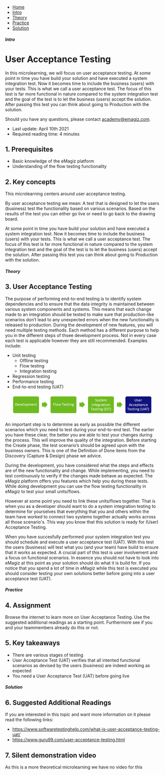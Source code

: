 <div class="ez-academy">
	<div class="ez-academy__body">
		<main class="micro-learning">
		<ul class="doc-nav">
			<li class="doc-nav__item"><a href="../../docs/microlearning/intermediate-testing-in-emagiz" class="doc-nav__link">Home</a></li>
			<li class="doc-nav__item"><a href="#intro" class="doc-nav__link">Intro</a></li>
			<li class="doc-nav__item"><a href="#theory" class="doc-nav__link">Theory</a></li>
			<li class="doc-nav__item"><a href="#practice" class="doc-nav__link">Practice</a></li>
			<li class="doc-nav__item"><a href="#solution" class="doc-nav__link">Solution</a></li>
		</ul>

<div class="doc">

##### Intro

# User Acceptance Testing

In this microlearning, we will focus on user acceptance testing. At some point in time you have build your solution and have executed a system integration test. Now it becomes time to include the business (users) with your tests. This is what we call a user acceptance test. The focus of this test is far more functional in nature compared to the system integration test and the goal of the test is to let the business (users) accept the solution. After passing this test you can think about going to Production with the solution.

Should you have any questions, please contact academy@emagiz.com.

- Last update: April 10th 2021
- Required reading time: 4 minutes

## 1. Prerequisites
- Basic knowledge of the eMagiz platform
- Understanding of the flow testing functionality

## 2. Key concepts
This microlearning centers around user acceptance testing.

By user acceptance testing we mean: A test that is designed to let the users (business) test the functionality based on various scenarios. Based on the results of the test you can either go live or need to go back to the drawing board. 

At some point in time you have build your solution and have executed a system integration test. Now it becomes time to include the business (users) with your tests. This is what we call a user acceptance test. The focus of this test is far more functional in nature compared to the system integration test and the goal of the test is to let the business (users) accept the solution. After passing this test you can think about going to Production with the solution.

##### Theory
  
## 3. User Acceptance Testing

The purpose of performing end-to-end testing is to identify system dependencies and to ensure that the data integrity is maintained between various system components and systems. This means that each change made to an integration should be tested to make sure that production-like scenarios don’t lead to any unexpected errors when the new functionality is released to production. 
During the development of new features, you will need multiple testing methods. Each method has a different purpose to help you in the different steps of thsee development process. Not in every case each test is applicable however they are still recommended. Examples include:
-	Unit testing
	- Offline testing
	- Flow testing
	- Integration testing
-	Regression testing
-	Performance testing
-	End-to-end testing (UAT)

<p align="center"><img src="../../img/microlearning/intermediate-testing-in-emagiz-user-acceptance-testing--various-steps-of-testing-highlight-uat.png"></p>

An important step is to determine as early as possible the different scenarios which you need to test during your end-to-end test. The earlier you have these clear, the better you are able to test your changes during the process. This will improve the quality of the integration. Before starting the Create phase, the test scenario’s should be agreed upon with the business owners. This is one of the Definition of Done items from the Discovery (Capture & Design) phase we advice.

During the development, you have considered what the steps and effects are of the new functionality and change. While implementing, you need to test continuously to verify if the changes made behave as expected. The eMagiz platform offers you features which help you during these tests. While doing development you can use the flow testing functionality in eMagiz to test your small units/flows.

However at some point you need to link these units/flows together. That is when you as a developer should want to do a system integration testing to determine for yourselves that everything that you and others within the team have worked to connect two systems together actually works across all those scenario's. This way you know that this solution is ready for (User) Acceptance Testing.

When you have succesfully performed your system integration test you should schedule and execute a user acceptance test (UAT). With this test the users (business) will test what you (and your team) have build to ensure that it works as expected. A crucial part of this test is user involvement and a focus on functional scenarios. In essence you should not have to look into eMagiz at this point as your solution should do what it is build for. If you notice that you spend a lot of time in eMagiz while this test is executed you should consider testing your own solutions better before going into a user acceptance test (UAT).

##### Practice

## 4. Assignment

Browse the internet to learn more on User Acceptance Testing. Use the suggested additional readings as a starting point. Furthermore see if you and your teammembers already do this or not.

## 5. Key takeaways

- There are various stages of testing
- User Acceptance Test (UAT) verifies that all intented functional scenarios as devised by the users (business) are indeed working as expected
- You need a User Acceptance Test (UAT) before going live

##### Solution

## 6. Suggested Additional Readings

If you are interested in this topic and want more information on it please read the following links:

- https://www.softwaretestinghelp.com/what-is-user-acceptance-testing-uat/
- https://www.guru99.com/user-acceptance-testing.html

## 7. Silent demonstration video

As this is a more theoretical microlearning we have no video for this

</div>
</main>
</div>
</div>